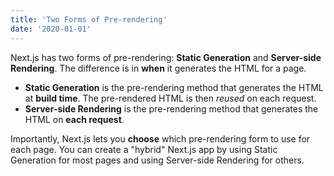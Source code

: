 ```yaml
---
title: 'Two Forms of Pre-rendering'
date: '2020-01-01'
---
```


Next.js has two forms of pre-rendering: **Static Generation** and **Server-side
Rendering**. The difference is in **when** it generates the HTML for a page.

-   **Static Generation** is the pre-rendering method that generates the HTML at
    **build time**. The pre-rendered HTML is then _reused_ on each request.
-   **Server-side Rendering** is the pre-rendering method that generates the
    HTML on **each request**.

Importantly, Next.js lets you **choose** which pre-rendering form to use for
each page. You can create a "hybrid" Next.js app by using Static Generation for
most pages and using Server-side Rendering for others.
